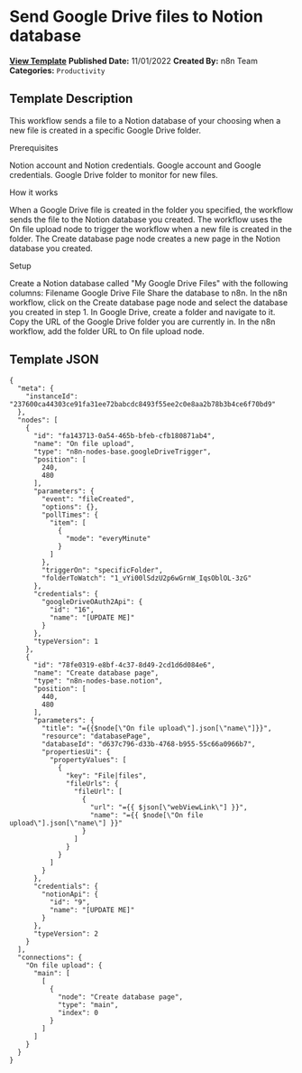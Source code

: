 # Send Google Drive files to Notion database

**[View Template](https://n8n.io/workflows/1819-/)**  **Published Date:** 11/01/2022  **Created By:** n8n Team  **Categories:** `Productivity`  

## Template Description

This workflow sends a file to a Notion database of your choosing when a new file is created in a specific Google Drive folder.

Prerequisites

Notion account and Notion credentials.
Google account and Google credentials.
Google Drive folder to monitor for new files.

How it works

When a Google Drive file is created in the folder you specified, the workflow sends the file to the Notion database you created. The workflow uses the On file upload node to trigger the workflow when a new file is created in the folder. The Create database page node creates a new page in the Notion database you created.

Setup

Create a Notion database called "My Google Drive Files" with the following columns:
    Filename
    Google Drive File
Share the database to n8n.
In the n8n workflow, click on the Create database page node and select the database you created in step 1.
In Google Drive, create a folder and navigate to it.
Copy the URL of the Google Drive folder you are currently in.
In the n8n workflow, add the folder URL to On file upload node.

## Template JSON

```
{
  "meta": {
    "instanceId": "237600ca44303ce91fa31ee72babcdc8493f55ee2c0e8aa2b78b3b4ce6f70bd9"
  },
  "nodes": [
    {
      "id": "fa143713-0a54-465b-bfeb-cfb180871ab4",
      "name": "On file upload",
      "type": "n8n-nodes-base.googleDriveTrigger",
      "position": [
        240,
        480
      ],
      "parameters": {
        "event": "fileCreated",
        "options": {},
        "pollTimes": {
          "item": [
            {
              "mode": "everyMinute"
            }
          ]
        },
        "triggerOn": "specificFolder",
        "folderToWatch": "1_vYi00lSdzU2p6wGrnW_IqsOblOL-3zG"
      },
      "credentials": {
        "googleDriveOAuth2Api": {
          "id": "16",
          "name": "[UPDATE ME]"
        }
      },
      "typeVersion": 1
    },
    {
      "id": "78fe0319-e8bf-4c37-8d49-2cd1d6d084e6",
      "name": "Create database page",
      "type": "n8n-nodes-base.notion",
      "position": [
        440,
        480
      ],
      "parameters": {
        "title": "={{$node[\"On file upload\"].json[\"name\"]}}",
        "resource": "databasePage",
        "databaseId": "d637c796-d33b-4768-b955-55c66a0966b7",
        "propertiesUi": {
          "propertyValues": [
            {
              "key": "File|files",
              "fileUrls": {
                "fileUrl": [
                  {
                    "url": "={{ $json[\"webViewLink\"] }}",
                    "name": "={{ $node[\"On file upload\"].json[\"name\"] }}"
                  }
                ]
              }
            }
          ]
        }
      },
      "credentials": {
        "notionApi": {
          "id": "9",
          "name": "[UPDATE ME]"
        }
      },
      "typeVersion": 2
    }
  ],
  "connections": {
    "On file upload": {
      "main": [
        [
          {
            "node": "Create database page",
            "type": "main",
            "index": 0
          }
        ]
      ]
    }
  }
}
```
